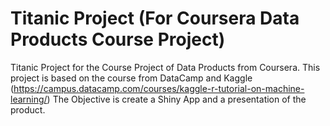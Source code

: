 # Titanic Project (For Coursera Data Products Course Project)
Titanic Project for the Course Project of Data Products from Coursera. This project is based on the course from DataCamp and Kaggle (https://campus.datacamp.com/courses/kaggle-r-tutorial-on-machine-learning/)
The Objective is create a Shiny App and a presentation of the product.
